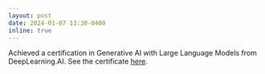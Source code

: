 ```yaml
---
layout: post
date: 2024-01-07 13:30-0400
inline: true
---
```


Achieved a certification in Generative AI with Large Language Models from DeepLearning.AI. See the certificate [here](https://www.coursera.org/account/accomplishments/verify/GTFN2BBZC2SK).
